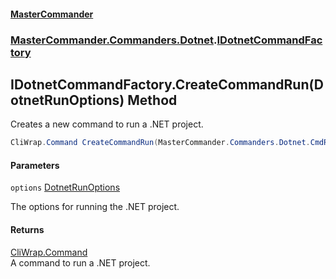 #### [MasterCommander](MasterCommander.md 'MasterCommander')
### [MasterCommander.Commanders.Dotnet](MasterCommander.md#MasterCommander.Commanders.Dotnet 'MasterCommander.Commanders.Dotnet').[IDotnetCommandFactory](IDotnetCommandFactory.md 'MasterCommander.Commanders.Dotnet.IDotnetCommandFactory')

## IDotnetCommandFactory.CreateCommandRun(DotnetRunOptions) Method

Creates a new command to run a .NET project.

```csharp
CliWrap.Command CreateCommandRun(MasterCommander.Commanders.Dotnet.CmdRun.DotnetRunOptions options);
```
#### Parameters

<a name='MasterCommander.Commanders.Dotnet.IDotnetCommandFactory.CreateCommandRun(MasterCommander.Commanders.Dotnet.CmdRun.DotnetRunOptions).options'></a>

`options` [DotnetRunOptions](DotnetRunOptions.md 'MasterCommander.Commanders.Dotnet.CmdRun.DotnetRunOptions')

The options for running the .NET project.

#### Returns
[CliWrap.Command](https://docs.microsoft.com/en-us/dotnet/api/CliWrap.Command 'CliWrap.Command')  
A command to run a .NET project.
